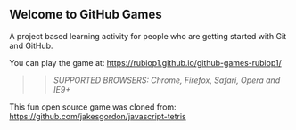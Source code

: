 ## Welcome to GitHub Games

A project based learning activity for people who are getting started with Git and GitHub.

You can play the game at: https://rubiop1.github.io/github-games-rubiop1/

>> _*SUPPORTED BROWSERS*: Chrome, Firefox, Safari, Opera and IE9+_

This fun open source game was cloned from: https://github.com/jakesgordon/javascript-tetris
